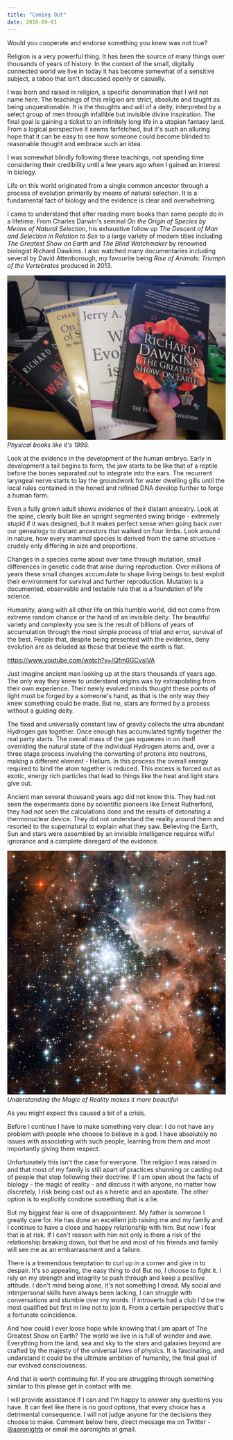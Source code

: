 ```yaml
---
title: "Coming Out"
date: 2016-09-01
---
```


Would you cooperate and endorse something you knew was not true?

Religion is a very powerful thing. It has been the source of many things over thousands of years of history. In the context of the small, digitally connected world we live in today it has become somewhat of a sensitive subject, a taboo that isn't discussed openly or casually.

I was born and raised in religion, a specific denomination that I will not name here. The teachings of this religion are strict, absolute and taught as being unquestionable. It is the thoughts and will of a deity, interpreted by a select group of men through infallible but invisible divine inspiration. The final goal is gaining a ticket to an infinitely long life in a utopian fantasy land. From a logical perspective it seems farfetched, but it's such an alluring hope that it can be easy to see how someone could become blinded to reasonable thought and embrace such an idea.

I was somewhat blindly following these teachings, not spending time considering their credibility until a few years ago when I gained an interest in biology.

Life on this world originated from a single common ancestor through a process of evolution primarily by means of natural selection. It is a fundamental fact of biology and the evidence is clear and overwhelming.

I came to understand that after reading more books than some people do in a lifetime. From Charles Darwin's seminal _On the Origin of Species by Means of Natural Selection_, his exhaustive follow up _The Descent of Man and Selection in Relation to Sex_ to a large variety of modern titles including _The Greatest Show on Earth_ and _The Blind Watchmaker_ by renowned biologist Richard Dawkins. I also watched many documentaries including several by David Attenborough, my favourite being _Rise of Animals: Triumph of the Vertebrates_ produced in 2013.

![Physical books like it's 1999.](../../assets/images/blog/evolution.jpg)
_Physical books like it's 1999._

Look at the evidence in the development of the human embryo. Early in development a tail begins to form, the jaw starts to be like that of a reptile before the bones separated out to integrate into the ears. The recurrent laryngeal nerve starts to lay the groundwork for water dwelling gills until the local rules contained in the honed and refined DNA develop further to forge a human form.

Even a fully grown adult shows evidence of their distant ancestry. Look at the spine, clearly built like an upright segmented swing bridge - extremely stupid if it was designed, but it makes perfect sense when going back over our genealogy to distant ancestors that walked on four limbs. Look around in nature, how every mammal species is derived from the same structure - crudely only differing in size and proportions.

Changes in a species come about over time through mutation, small differences in genetic code that arise during reproduction. Over millions of years these small changes accumulate to shape living beings to best exploit their environment for survival and further reproduction. Mutation is a documented, observable and testable rule that is a foundation of life science.

Humanity, along with all other life on this humble world, did not come from extreme random chance or the hand of an invisible deity. The beautiful variety and complexity you see is the result of billions of years of accumulation through the most simple process of trial and error, survival of the best. People that, despite being presented with the evidence, deny evolution are as deluded as those that believe the earth is flat.

https://www.youtube.com/watch?v=/Qfm0GCvsIVA

Just imagine ancient man looking up at the stars thousands of years ago. The only way they knew to understand origins was by extrapolating from their own experience. Their newly evolved minds thought these points of light must be forged by a someone's hand, as that is the only way they knew something could be made. But no, stars are formed by a process without a guiding deity.

The fixed and universally constant law of gravity collects the ultra abundant Hydrogen gas together. Once enough has accumulated tightly together the real party starts. The overall mass of the gas squeezes in on itself overriding the natural state of the individual Hydrogen atoms and, over a three stage process involving the converting of protons into neutrons, making a different element - Helium. In this process the overall energy required to bind the atom together is reduced. This excess is forced out as exotic, energy rich particles that lead to things like the heat and light stars give out.

Ancient man several thousand years ago did not know this. They had not seen the experiments done by scientific pioneers like Ernest Rutherford, they had not seen the calculations done and the results of detonating a thermonuclear device. They did not understand the reality around them and resorted to the supernatural to explain what they saw. Believing the Earth, Sun and stars were assembled by an invisible intelligence requires wilful ignorance and a complete disregard of the evidence.

![Understanding the Magic of Reality makes it more beautiful](../../assets/images/blog/stars.jpg)
_Understanding the Magic of Reality makes it more beautiful_

As you might expect this caused a bit of a crisis.

Before I continue I have to make something very clear: I do not have any problem with people who choose to believe in a god. I have absolutely no issues with associating with such people, learning from them and most importantly giving them respect.

Unfortunately this isn't the case for everyone. The religion I was raised in and that most of my family is still apart of practices shunning or casting out of people that stop following their doctrine. If I am open about the facts of biology - the magic of reality - and discuss it with anyone, no matter how discretely, I risk being cast out as a heretic and an apostate. The other option is to explicitly condone something that is a lie.

But my biggest fear is one of disappointment. My father is someone I greatly care for. He has done an excellent job raising me and my family and I continue to have a close and happy relationship with him. But now I fear that is at risk. If I can't reason with him not only is there a risk of the relationship breaking down, but that he and most of his friends and family will see me as an embarrassment and a failure.

There is a tremendous temptation to curl up in a corner and give in to despair. It's so appealing, the easy thing to do! But no, I choose to fight it. I rely on my strength and integrity to push through and keep a positive attitude. I don't mind being alone, it's not something I dread. My social and interpersonal skills have always been lacking, I can struggle with conversations and stumble over my words. If introverts had a club I'd be the most qualified but first in line not to join it. From a certain perspective that's a fortunate coincidence.

And how could I ever loose hope while knowing that I am apart of The Greatest Show on Earth? The world we live in is full of wonder and awe. Everything from the land, sea and sky to the stars and galaxies beyond are crafted by the majesty of the universal laws of physics. It is fascinating, and understand it could be the ultimate ambition of humanity, the final goal of our evolved consciousness.

And that is worth continuing for. If you are struggling through something similar to this please get in contact with me.

I will provide assistance if I can and I'm happy to answer any questions you have. It can feel like there is no good options, that every choice has a detrimental consequence. I will not judge anyone for the decisions they choose to make. Comment below here, direct message me on Twitter - [@aaronights](http://twitter.com/aaronights) or email me aaronights at gmail.
